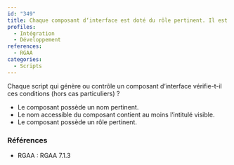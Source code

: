 ```yaml
---
id: "349"
title: Chaque composant d‘interface est doté du rôle pertinent. Il est conforme le cas échéant au motif de conception ARIA correspondant.
profiles:
  - Intégration
  - Développement
references:
  - RGAA
categories:
  - Scripts
---
```


Chaque script qui génère ou contrôle un composant d‘interface vérifie-t-il ces conditions (hors cas particuliers) ?

- Le composant possède un nom pertinent.
- Le nom accessible du composant contient au moins l‘intitulé visible.
- Le composant possède un rôle pertinent.


### Références

*   RGAA : RGAA 7.1.3
